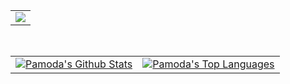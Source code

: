 
<!--
### Hi there I'm Pamoda Ravihansa👋
I am Information Technology undergraduate from SLIIT.  I am passionate and enthusiastic about learning new skills. 
<br>
<br>


**pamodaravihansa/pamodaravihansa** is a ✨ _special_ ✨ repository because its `README.md` (this file) appears on your GitHub profile.

Here are some ideas to get you started:

- 🔭 I’m currently working on ...
- 🌱 I’m currently learning ...
- 👯 I’m looking to collaborate on ...
- 🤔 I’m looking for help with ...
- 💬 Ask me about ...
- 📫 How to reach me: ...
- 😄 Pronouns: ...
- ⚡ Fun fact: ...
-->

<p align="center">
    <table align="center">
        <tr>
            <td>
                <a href="https://git.io/streak-stats">
        <img src="https://github-readme-streak-stats.herokuapp.com?user=pamodaravihansa&theme=black-ice&hide_border=true&date_format=M%20j%5B%2C%20Y%5D&background=0D1117"/></a>
            </td>
        </tr>
   </table>
</p>

<br/>
<table>
    <tr>
        <td>
            <a href=""><img alt="Pamoda's Github Stats" src="https://github-readme-stats.vercel.app/api?username=pamodaravihansa&show_icons=true&count_private=true&theme=react&hide_border=true&bg_color=0D1117" />
            </a>
        </td>
        <td>
            <a href=""><img alt="Pamoda's Top Languages" src="https://github-readme-stats.vercel.app/api/top-langs/?username=pamodaravihansa&langs_count=8.0&count_private=true&layout=compact&theme=react&hide_border=true&bg_color=0D1117" />
            </a>
        </td>
    </tr>
</table>
<br/>
<br/>
<!--
<a href="https://github.com/pamodaravihansa/github-readme-activity-graph"><img alt="Pamoda's Activity Graph" src="https://activity-graph.herokuapp.com/graph?username=pamodaravihansa&bg_color=0D1117&color=5BCDEC&line=5BCDEC&point=FFFFFF&hide_border=true" /></a>
<br/>
<br/>
-->


